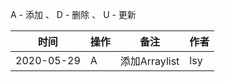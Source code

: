 A - 添加 、 D - 删除 、 U - 更新

|     时间    |   操作  |     备注     | 作者 |
|     ----   |   ---- |     ----     |---- |
| 2020-05-29 |   A    | 添加Arraylist | lsy |
